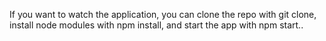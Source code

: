If you want to watch the application, you can clone the repo with git clone, install node modules with npm install, and start the app with npm start..
